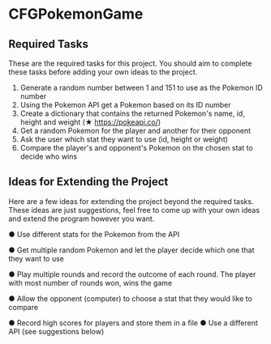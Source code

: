 # CFGPokemonGame

## Required Tasks
These are the required tasks for this project. You should aim to complete these tasks before
adding your own ideas to the project.
1. Generate a random number between 1 and 151 to use as the Pokemon ID number
2. Using the Pokemon API get a Pokemon based on its ID number
3. Create a dictionary that contains the returned Pokemon's name, id, height and weight (★
https://pokeapi.co/)
4. Get a random Pokemon for the player and another for their opponent
5. Ask the user which stat they want to use (id, height or weight)
6. Compare the player's and opponent's Pokemon on the chosen stat to decide who wins

## Ideas for Extending the Project
Here are a few ideas for extending the project beyond the required tasks. These ideas are just
suggestions, feel free to come up with your own ideas and extend the program however you want.

● Use different stats for the Pokemon from the API 

● Get multiple random Pokemon and let the player decide which one that they want to use

● Play multiple rounds and record the outcome of each round. The player with most number
of rounds won, wins the game

● Allow the opponent (computer) to choose a stat that they would like to compare

● Record high scores for players and store them in a file
● Use a different API (see suggestions below)